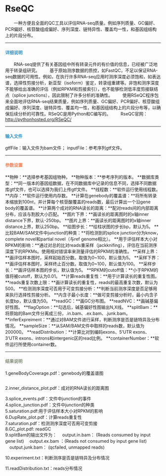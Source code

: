 # RseQC
 
　　一种方便且全面的QC工具以评估RNA-seq质量。例如序列质量、GC偏好、PCR偏好、核苷酸组成偏好、序列深度、链特异性、覆盖均一性，和基因组结构上的片段分布。

***
#### **<span class="glyphicon glyphicon-tags" aria-hidden="true" style="color:#3090C7"></span></i><span style="color:#3090C7"> 详细说明**

　　RNA-seq提供了有关基因组中所有转录元件的有价值的信息，已经被广泛地用于转录组研究。
　　基于原始测序数据的质控，如FastQC，不足以保证RNA-seq数据的可用性。例如，在执行许多RNA-seq应用时测序深度必须饱和，如表达谱，选择性剪接分析，新亚型（isoform）鉴定，转录组重建等。非饱和测序深度不能够给出准确的评估（例如RPKM和剪接索引），也不能够检测低丰度剪接联结点（splice junctions），因此限制了许多分析的准确性。
　　使用RSeQC程序包来全面地评估RNA-seq结果质量，例如序列质量、GC偏好、PCR偏好、核苷酸组成偏好、序列深度、链特异性、覆盖均一性，和基因组结构上的片段分布等，以确保后续分析的可靠性。RSeQC是用Python和C编写的。
　　RseQC官网：http://pythonhosted.org/RSeQC/

***
#### **<i class="fa fa-dot-circle-o" aria-hidden="true" style="color:#3090C7"></i><span style="color:#3090C7"> 输入文件**<span>
gtfFile：输入文件为bam文件；
inputFile：参考序列gtf文件。
****
#### **<i class="fa fa-cog" aria-hidden="true" style="color:#F88158"></i> <span style="color:#F88158">参数设置**<span>
**物种：**选择参考基因组物种。
**物种版本：**参考序列的版本。
**数据库类型：**同一版本的基因组数据，在不同数据库中记录的信息不同，选择不同数据库gtf文件，也可以选择为我们上传gtf文件。
**线程数：**软件运行使用线程数。
**内存：**软件运行使用内存数。
**计算在genebody的覆盖谱：**将所有转录本缩放到100nt，并计算每个核苷酸覆盖的reads数，最后计算出一个沿gene body的覆盖谱。
**计算两个成对的RNA读长的距离：**配对reads间的内部距离分布，应该与割胶大小匹配。
**图片下界：**画读长的距离图时的x轴inner distance下界，默认-250bp。
**图片上界：**画读长的距离图时的x轴inner distance上界，默认250bp。
**绘图步长：**绘柱状图的步长bp，默认为5。
**比较BAM/SAM文件中junction的种类：**将检测到的splice junction分为know，complete novel和partial novel（与ref genome相比）。
**用于评估样本大小对RPKM的影响：**通过对总的比对reads重采样（jackknifing），评估在当前测序深度下的RPKMs。使用相对错误率来测量评估的RPKM的准确性。
**采样上界：**画评估样本图时，采样起始百分数。取值为0~100，默认值为5。
**采样下界：**画评估样本图时，采样终止百分数。取值为0~100，默认值为100。
**采样步长：**画评估样本图的步长，默认值为5。
**RPKM的cutoff值：**小于RPKM的值将被cutoff，默认为0.01。
**计算reads重复性：**用于计算读长的重复性图。
**reads重复次数上限：**画计算读长的重复性，reads的最高重复次数，默认为500。
**检测测序深度可否用于可变剪接分析：**判断当前测序深度是否足够用来执行选择性剪接分析。
**内含子最小长度：**做可变剪接分析时，最小内含子长度bp，默认值为50。
**readGC：**画GC分布图。
**readNVC：**画碱基偏好性图。
**flagOption：**勾选后，碱基偏好性图输出N,X线。
**splitBam：**将原始的Bam文件分离成三份，.in.bam、.ex.bam、.junk.bam。
**inferExpreiment：**通过对BAM文件进行采样，判断测序是否是链特异及分布情况。
**sampleSize：**从SAM/BAM文件中取样的reads数，默认值为200000。
**readDistribution：**计算比对到编码exons、5’UTR exons、3’UTR exons、introns和intergenic区的read比例。
**containerNumber：**软件运行所使用container数。

****
#### **<i class="fa fa-file-text" aria-hidden="true" style="color:#848b79"></i><span style="color:#848b79"> 结果说明**<span>

1.geneBodyCoverage.pdf：genebody的覆盖谱图
<div style="text-align:center"><img data-src="1.png" width="500px"  ></img></div>

2.inner_distance_plot.pdf：成对的RNA读长的距离图
<div style="text-align:center"><img data-src="2.png" width="500px"  ></img></div>
3.splice_events.pdf：文件中junction的事件
<div style="text-align:center"><img data-src="3.png" width="300px"  ></img></div>
4.splice_junction.pdf：文件中junction的种类
<div style="text-align:center"><img data-src="4.png" width="300px"  ></img></div>
5.saturation.pdf:用于评估样本大小对RPKM的影响
<div style="text-align:center"><img data-src="5.png" width="500px"  ></img></div>
6.DupRate_plot.pdf：计算reads重复性
<div style="text-align:center"><img data-src="6.png" width="500px"  ></img></div>
7.saturation.pdf：检测测序深度可否用可变剪接
<div style="text-align:center"><img data-src="7.png" width="500px"  ></img></div>
8.GC_plot.pdf:  readGC
<div style="text-align:center"><img data-src="8.png" width="500px"  ></img></div>
9.splitBam的输出文件为：
　output.in.bam： (Reads consumed by input gene list)
　output.ex.bam ：(Reads not consumed by input gene list)
　output.junk.bam： (qcfailed, unmapped reads)

10.experiment.txt：判断测序是否是链特异及分布情况
<div style="text-align:center"><img data-src="10.png" width="500px"  ></img></div>
11.readDistribution.txt：reads分布情况
<div style="text-align:center"><img data-src="12.png" width="400px"  ></img></div>
